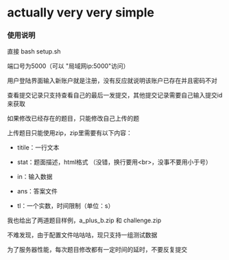 # actually very very simple

### 使用说明

直接 bash setup.sh

端口号为5000（可以 "局域网ip:5000"访问）

用户登陆界面输入新账户就是注册，没有反应就说明该账户已存在并且密码不对

查看提交记录只支持查看自己的最后一发提交，其他提交记录需要自己输入提交id来获取

如果修改已经存在的题目，只能修改自己上传的题

上传题目只能使用zip，zip里需要有以下内容：

- titile：一行文本

- stat：题面描述，html格式
（没错，换行要用&lt;br&gt;，没事不要用小于号）

- in：输入数据

- ans：答案文件

- tl：一个实数，时间限制（单位：s）

我也给出了两道题目样例，a_plus_b.zip 和 challenge.zip

不难发现，由于配置文件咕咕咕，现只支持一组测试数据

为了服务器性能，每次题目修改都有一定时间的延时，不要反复提交
